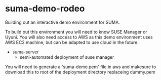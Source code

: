 # suma-demo-rodeo
Building out an interactive demo environment for SUMA.


To build out this environment you will need to know SUSE Manager or Uyuni.
You will also need access to AWS as this demo environment uses AWS EC2 machine, but can be adapted to use cloud in the future.

* suma-server
	- semi-automated deployment of suse manager

You will need to generate a 'suma-demo.pem' file in aws and makesure to download this to root of the deployment directory replaceing dummy.pem
